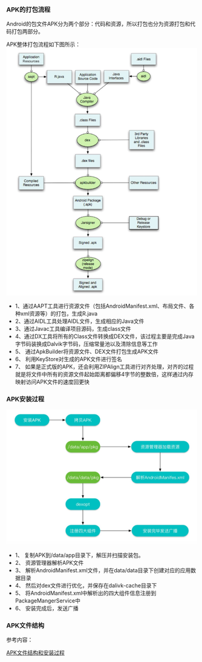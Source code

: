 ### APK的打包流程

Android的包文件APK分为两个部分：代码和资源，所以打包也分为资源打包和代码打包两部分。

APK整体打包流程如下图所示：
![](../../img/Android_pack_apk.png)

- 1、通过AAPT工具进行资源文件（包括AndroidManifest.xml、布局文件、各种xml资源等）的打包，生成R.java
- 2、通过AIDL工具处理AIDL文件，生成相应的Java文件
- 3、通过Javac工具编译项目源码，生成class文件
- 4、通过DX工具将所有的Class文件转换成DEX文件，该过程主要是完成Java字节码装换成Dalvik字节码，压缩常量池以及清除信息等工作
- 5、 通过ApkBuilder将资源文件、DEX文件打包生成APK文件
- 6、 利用KeyStore对生成的APK文件进行签名
- 7、 如果是正式版的APK，还会利用ZIPAlign工具进行对齐处理，对齐的过程就是将文件中所有的资源文件起始距离都偏移4字节的整数倍，这样通过内存映射访问APK文件的速度回更快


### APK安装过程

![](../../img/Android_install_apk.png)

- 1、 复制APK到/data/app目录下，解压并扫描安装包。
- 2、 资源管理器解析APK文件
- 3、 解析AndroidManifest.xml文件，并在data/data目录下创建对应的应用数据目录
- 4、 然后对dex文件进行优化，并保存在dalivk-cache目录下
- 5、 将AndroidManifest.xml中解析出的四大组件信息注册到PackageMangerService中
- 6、 安装完成后，发送广播

### APK文件结构

参考内容：

[APK文件结构和安装过程](https://mp.weixin.qq.com/s?__biz=MzI3MDE0NzYwNA==&mid=2651433396&idx=1&sn=180d2285d5c1c61aeeed4462ae7d75a9&scene=23&srcid=0525qQiTtYdC1rllR0q0maOm#rd)